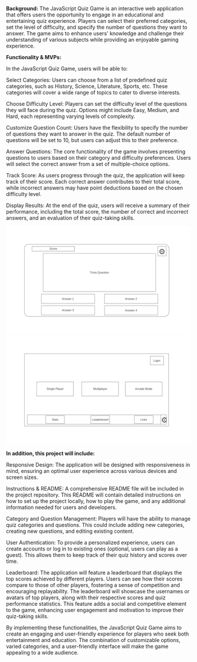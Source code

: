 **Background:**
The JavaScript Quiz Game is an interactive web application that offers users the opportunity to engage in an educational and entertaining quiz experience. Players can select their preferred categories, set the level of difficulty, and specify the number of questions they want to answer. The game aims to enhance users' knowledge and challenge their understanding of various subjects while providing an enjoyable gaming experience.




**Functionality & MVPs:**

In the JavaScript Quiz Game, users will be able to:

Select Categories: Users can choose from a list of predefined quiz categories, such as History, Science, Literature, Sports, etc. These categories will cover a wide range of topics to cater to diverse interests.

Choose Difficulty Level: Players can set the difficulty level of the questions they will face during the quiz. Options might include Easy, Medium, and Hard, each representing varying levels of complexity.

Customize Question Count: Users have the flexibility to specify the number of questions they want to answer in the quiz. The default number of questions will be set to 10, but users can adjust this to their preference.

Answer Questions: The core functionality of the game involves presenting questions to users based on their category and difficulty preferences. Users will select the correct answer from a set of multiple-choice options.

Track Score: As users progress through the quiz, the application will keep track of their score. Each correct answer contributes to their total score, while incorrect answers may have point deductions based on the chosen difficulty level.

Display Results: At the end of the quiz, users will receive a summary of their performance, including the total score, the number of correct and incorrect answers, and an evaluation of their quiz-taking skills.



![img](Game.png)
![img](Homepage.png)


**In addition, this project will include:**

Responsive Design: The application will be designed with responsiveness in mind, ensuring an optimal user experience across various devices and screen sizes.

Instructions & README: A comprehensive README file will be included in the project repository. This README will contain detailed instructions on how to set up the project locally, how to play the game, and any additional information needed for users and developers.

Category and Question Management: Players will have the ability to manage quiz categories and questions. This could include adding new categories, creating new questions, and editing existing content.

User Authentication: To provide a personalized experience, users can create accounts or log in to existing ones (optional, users can play as a guest). This allows them to keep track of their quiz history and scores over time. 

Leaderboard: The application will feature a leaderboard that displays the top scores achieved by different players. Users can see how their scores compare to those of other players, fostering a sense of competition and encouraging replayability. The leaderboard will showcase the usernames or avatars of top players, along with their respective scores and quiz performance statistics. This feature adds a social and competitive element to the game, enhancing user engagement and motivation to improve their quiz-taking skills.

By implementing these functionalities, the JavaScript Quiz Game aims to create an engaging and user-friendly experience for players who seek both entertainment and education. The combination of customizable options, varied categories, and a user-friendly interface will make the game appealing to a wide audience.
